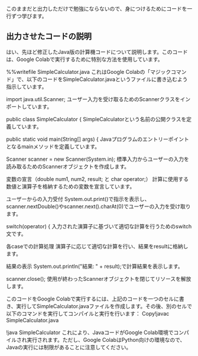 このままだと出力しただけで勉強にならないので、身につけるためにコードを一行ずつ学びます。

出力させたコードの説明
---------------------------------
はい、先ほど修正したJava版の計算機コードについて説明します。このコードは、Google Colabで実行するために特別な方法を使用しています。

%%writefile SimpleCalculator.java
これはGoogle Colabの「マジックコマンド」で、以下のコードをSimpleCalculator.javaというファイルに書き込むよう指示しています。

import java.util.Scanner;
ユーザー入力を受け取るためのScannerクラスをインポートしています。

public class SimpleCalculator {
SimpleCalculatorという名前の公開クラスを定義しています。

public static void main(String[] args) {
Javaプログラムのエントリーポイントとなるmainメソッドを定義しています。

Scanner scanner = new Scanner(System.in);
標準入力からユーザーの入力を読み取るためのScannerオブジェクトを作成します。

変数の宣言（double num1, num2, result; と char operator;）
計算に使用する数値と演算子を格納するための変数を宣言しています。

ユーザーからの入力受付
System.out.print()で指示を表示し、scanner.nextDouble()やscanner.next().charAt(0)でユーザーの入力を受け取ります。

switch(operator) {
入力された演算子に基づいて適切な計算を行うためのswitch文です。

各caseでの計算処理
演算子に応じて適切な計算を行い、結果をresultに格納します。

結果の表示
System.out.println("結果: " + result);で計算結果を表示します。

scanner.close();
使用が終わったScannerオブジェクトを閉じてリソースを解放します。

このコードをGoogle Colabで実行するには、上記のコードを一つのセルに書き、実行してSimpleCalculator.javaファイルを作成します。その後、別のセルで以下のコマンドを実行してコンパイルと実行を行います：
Copy!javac SimpleCalculator.java

!java SimpleCalculator
これにより、JavaコードがGoogle Colab環境でコンパイルされ実行されます。ただし、Google ColabはPython向けの環境なので、Javaの実行には制限があることに注意してください。
